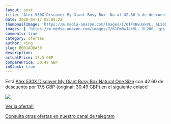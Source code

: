 ```yaml
---
layout: post
title: 'Alex 530X Discover My Giant Busy Box  Na al 42.60 % de descuento'
date: 2020-04-17 08:04:22
thumbnailImage: 'https://m.media-amazon.com/images/I/61FmBwJakVL._SL200_.jpg'
images: [ 'https://m.media-amazon.com/images/I/61FmBwJakVL._SL200_.jpg' ]
comments: true
category: ofertas
author: ring
slug: B001AQDA50
description:
actualPrice: 17.5 GBP
comparePrice: 30.49 GBP
inStock: true
---
```


Está [Alex 530X Discover My Giant Busy Box  Natural  One Size](https://www.amazon.com/dp/B001AQDA50/?tag=redken08-20) con 42.60 de descuento por 17.5 GBP (original: 30.49 GBP) en el siguiente enlace!

[![](https://m.media-amazon.com/images/I/61FmBwJakVL._SL200_.jpg)](https://www.amazon.com/dp/B001AQDA50/?tag=redken08-20)

[Ver la oferta!!](https://www.amazon.com/dp/B001AQDA50/?tag=redken08-20)

[Consulta otras ofertas en nuestro canal de telegram](https://t.me/s/ofertas25)
